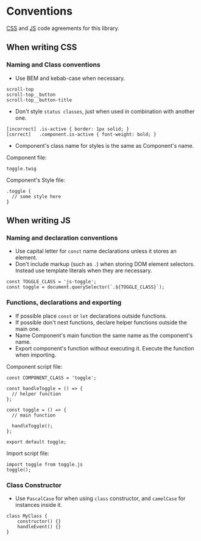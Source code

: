 # Conventions
[CSS](#when-writing-css) and [JS](#when-writing-js) code agreements for this library.
## When writing CSS
### Naming and Class conventions
* Use BEM and kebab-case when necessary.
```
scroll-top
scroll-top__button
scroll-top__button-title
```

* Don't style `status classes`, just when used in combination with another one.
```
[incorrect] .is-active { border: 1px solid; }
[correct]   .component.is-active { font-weight: bold; }
```
* Component's class name for styles is the same as Component's name.

Component file:
```
toggle.twig
```
Component's Style file:
```
.toggle {
  // some style here
}
```

## When writing JS
### Naming and declaration conventions
* Use capital letter for `const` name declarations unless it stores an element.
* Don't include markup (such as `.`) when storing DOM element selectors. Instead use template literals when they are necessary.
```
const TOGGLE_CLASS = 'js-toggle';
const toggle = document.querySelector(`.${TOGGLE_CLASS}`);
```

### Functions, declarations and exporting
* If possible place `const` or `let` declarations outside functions.
* If possible don't nest functions, declare helper functions outside the main one.
* Name Component's main function the same name as the component's name.
* Export component's function without executing it. Execute the function when importing.


Component script file:
```
const COMPONENT_CLASS = 'toggle';

const handleToggle = () => {
  // helper function
};

const toggle = () => {
  // main function

  handleToggle();
};

export default toggle;
```
Import script file:
```
import toggle from toggle.js
toggle();
```

### Class Constructor
* Use `PascalCase` for  when using `class` constructor, and `camelCase` for instances inside it.

```
class MyClass {
	constructor() {}
	handleEvent() {}
}
```
